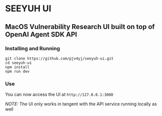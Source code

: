 # SEEYUH UI

## MacOS Vulnerability Research UI built on top of OpenAI Agent SDK API

### Installing and Running
```
git clone https://github.com/pjv4yj/seeyuh-ui.git
cd seeyuh-ui
npm install
npm run dev
```

### Use

You can now access the UI at ```http://127.0.0.1:3000```

*NOTE:* The UI only works in tangent with the API service running locally as well
